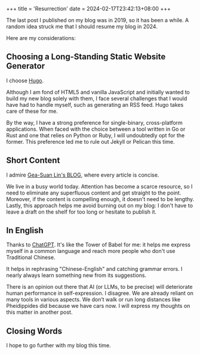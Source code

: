 +++
title = 'Resurrection'
date = 2024-02-17T23:42:13+08:00
+++

The last post I published on my blog was in 2019, so it has been a while. A random idea struck me that I should resume my blog in 2024.

Here are my considerations:

## Choosing a Long-Standing Static Website Generator

I choose [Hugo](https://github.com/gohugoio/hugo).

Although I am fond of HTML5 and vanilla JavaScript and initially wanted to build my new blog solely with them, I face several challenges that I would have had to handle myself, such as generating an RSS feed. Hugo takes care of these for me.

By the way, I have a strong preference for single-binary, cross-platform applications. When faced with the choice between a tool written in Go or Rust and one that relies on Python or Ruby, I will undoubtedly opt for the former. This preference led me to rule out Jekyll or Pelican this time.

## Short Content

I admire [Gea-Suan Lin's BLOG](https://blog.gslin.org), where every article is concise.

We live in a busy world today. Attention has become a scarce resource, so I need to eliminate any superfluous content and get straight to the point. Moreover, if the content is compelling enough, it doesn't need to be lengthy. Lastly, this approach helps me avoid burning out on my blog: I don't have to leave a draft on the shelf for too long or hesitate to publish it.

## In English

Thanks to [ChatGPT](https://chat.openai.com). It's like the Tower of Babel for me: it helps me express myself in a common language and reach more people who don't use Traditional Chinese.

It helps in rephrasing "Chinese-English" and catching grammar errors. I nearly always learn something new from its suggestions.

There is an opinion out there that AI (or LLMs, to be precise) will deteriorate human performance in self-expression. I disagree. We are already reliant on many tools in various aspects. We don’t walk or run long distances like Pheidippides did because we have cars now. I will express my thoughts on this matter in another post.

## Closing Words

I hope to go further with my blog this time.
